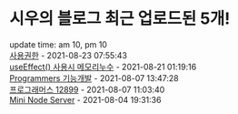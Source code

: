 # 시우의 블로그 최근 업로드된 5개!<br>

update time: am 10, pm 10<br>[사용권한](https://velog.io/@dev_shu/%EC%82%AC%EC%9A%A9%EA%B6%8C%ED%95%9C) - 2021-08-23 07:55:43<br>
[useEffect() 사용시 메모리누수](https://velog.io/@dev_shu/useEffect-%EC%82%AC%EC%9A%A9%EC%8B%9C-%EB%A9%94%EB%AA%A8%EB%A6%AC%EB%88%84%EC%88%98) - 2021-08-21 01:19:16<br>
[Programmers 기능개발](https://velog.io/@dev_shu/%ED%94%84%EB%A1%9C%EA%B7%B8%EB%9E%98%EB%A8%B8%EC%8A%A4-42586) - 2021-08-07 13:47:28<br>
[프로그래머스 12899](https://velog.io/@dev_shu/%ED%94%84%EB%A1%9C%EA%B7%B8%EB%9E%98%EB%A8%B8%EC%8A%A4-12899) - 2021-08-07 11:03:40<br>
[Mini Node Server](https://velog.io/@dev_shu/Mini-Node-Server) - 2021-08-04 19:31:36<br>

